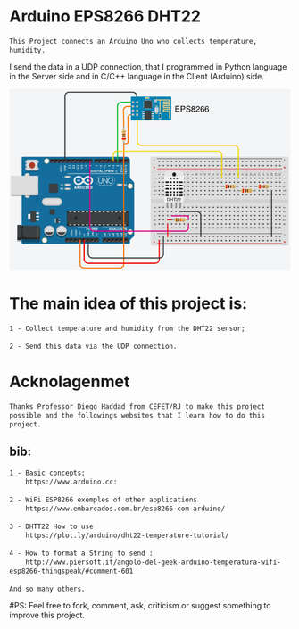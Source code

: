 # Arduino EPS8266 DHT22

    This Project connects an Arduino Uno who collects temperature, humidity.
I send the data in a UDP connection, that I programmed in Python language in the Server side and in C/C++ language in the Client (Arduino) side. 

![alt text](arduinoCircuit1.png)

# The main idea of this project is:

    1 - Collect temperature and humidity from the DHT22 sensor;

    2 - Send this data via the UDP connection.

# Acknolagenmet
    Thanks Professor Diego Haddad from CEFET/RJ to make this project possible and the followings websites that I learn how to do this project.

bib:
----
    1 - Basic concepts:
        https://www.arduino.cc:
    
    2 - WiFi ESP8266 exemples of other applications 
        https://www.embarcados.com.br/esp8266-com-arduino/
        
    3 - DHTT22 How to use
        https://plot.ly/arduino/dht22-temperature-tutorial/
        
    4 - How to format a String to send :
        http://www.piersoft.it/angolo-del-geek-arduino-temperatura-wifi-esp8266-thingspeak/#comment-601
        
    And so many others.


#PS:
    Feel free to fork, comment, ask, criticism or suggest something to improve this project.
